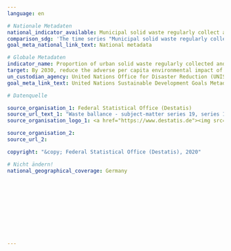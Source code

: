 ```yaml
---
language: en

# Nationale Metadaten
national_indicator_available: Municipal solid waste regularly collect and treated <br> Total municipal solid waste generated
comparison_sdg: 'The time series "Municipal solid waste regularly collect and treated" is compliant with the international metadata description. The time series "Total municipal solid waste generated" provides additional information.'
goal_meta_national_link_text: National metadata

# Globale Metadaten
indicator_name: Proportion of urban solid waste regularly collected and with adequate final discharge out of total urban solid waste generated, by cities
target: By 2030, reduce the adverse per capita environmental impact of cities, including by paying special attention to air quality and municipal and other waste management
un_custodian_agency: United Nations Office for Disaster Reduction (UNISDR), United Nations Statistics Division (UNSD)
goal_meta_link_text: United Nations Sustainable Development Goals Metadata

# Datenquelle

source_organisation_1: Federal Statistical Office (Destatis)
source_url_text_1: "Waste ballance - subject-matter series 19, series 1 (Only available in German)"
source_organisation_logo_1: <a href="https://www.destatis.de"><img src="https://g205sdgs.github.io/sdg-indicators/public/LogosEn/destatis.png" alt="Logo Destatis" /></a>

source_organisation_2:
source_url_2:

copyright: "&copy; Federal Statistical Office (Destatis), 2020"

# Nicht ändern!
national_geographical_coverage: Germany











---
```

